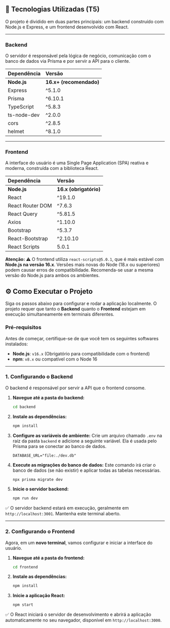 ## 🚀 Tecnologias Utilizadas (T5)

O projeto é dividido em duas partes principais: um backend construído com Node.js e Express, e um frontend desenvolvido com React.

---

### Backend

O servidor é responsável pela lógica de negócio, comunicação com o banco de dados via Prisma e por servir a API para o cliente.

| Dependência | Versão |
| :--- | :--- |
| **Node.js** | **16.x+ (recomendado)** |
| Express | ^5.1.0 |
| Prisma | ^6.10.1 |
| TypeScript | ^5.8.3 |
| ts-node-dev | ^2.0.0 |
| cors | ^2.8.5 |
| helmet | ^8.1.0 |

---

### Frontend

A interface do usuário é uma Single Page Application (SPA) reativa e moderna, construída com a biblioteca React.

| Dependência | Versão |
| :--- | :--- |
| **Node.js** | **16.x (obrigatório)** |
| React | ^19.1.0 |
| React Router DOM | ^7.6.3 |
| React Query | ^5.81.5 |
| Axios | ^1.10.0 |
| Bootstrap | ^5.3.7 |
| React-Bootstrap | ^2.10.10 |
| React Scripts | 5.0.1 |

**Atenção:** ⚠️ O frontend utiliza `react-scripts@5.0.1`, que é mais estável com **Node.js na versão 16.x**. Versões mais novas do Node (18.x ou superiores) podem causar erros de compatibilidade. Recomenda-se usar a mesma versão do Node.js para ambos os ambientes.

## ⚙️ Como Executar o Projeto

Siga os passos abaixo para configurar e rodar a aplicação localmente. O projeto requer que tanto o **Backend** quanto o **Frontend** estejam em execução simultaneamente em terminais diferentes.

### Pré-requisitos

Antes de começar, certifique-se de que você tem os seguintes softwares instalados:

-   **Node.js**: `v16.x` (Obrigatório para compatibilidade com o frontend)
-   **npm**: `v8.x` ou compatível com o Node 16

---

### 1. Configurando o Backend

O backend é responsável por servir a API que o frontend consome.

1.  **Navegue até a pasta do backend:**
    ```bash
    cd backend
    ```

2.  **Instale as dependências:**
    ```bash
    npm install
    ```

3.  **Configure as variáveis de ambiente:**
    Crie um arquivo chamado `.env` na raiz da pasta `backend` e adicione a seguinte variável. Ela é usada pelo Prisma para se conectar ao banco de dados.

    ```env
    DATABASE_URL="file:./dev.db"
    ```

4.  **Execute as migrações do banco de dados:**
    Este comando irá criar o banco de dados (se não existir) e aplicar todas as tabelas necessárias.
    ```bash
    npx prisma migrate dev
    ```

5.  **Inicie o servidor backend:**
    ```bash
    npm run dev
    ```

✅ O servidor backend estará em execução, geralmente em `http://localhost:3001`. Mantenha este terminal aberto.

---

### 2. Configurando o Frontend

Agora, em um **novo terminal**, vamos configurar e iniciar a interface do usuário.

1.  **Navegue até a pasta do frontend:**
    ```bash
    cd frontend
    ```

2.  **Instale as dependências:**
    ```bash
    npm install
    ```

3.  **Inicie a aplicação React:**
    ```bash
    npm start
    ```

✅ O React iniciará o servidor de desenvolvimento e abrirá a aplicação automaticamente no seu navegador, disponível em `http://localhost:3000`.